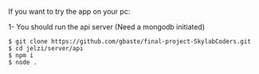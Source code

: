 If you want to try the app on your pc:

1- You should run the api server (Need a mongodb initiated)

    $ git clone https://github.com/gbaste/final-project-SkylabCoders.git
    $ cd jelzi/server/api
    $ npm i
    $ node .

